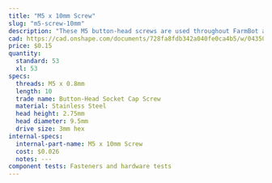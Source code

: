 ```yaml
---
title: "M5 x 10mm Screw"
slug: "m5-screw-10mm"
description: "These M5 button-head screws are used throughout FarmBot along with drop-in tee nuts and nut bars to attach plates, brackets, and plastic parts to the aluminum extrusions. The button head provides a wide bearing surface, a low-profile head, and a finished appearance. Length is measured from under the head."
cad: https://cad.onshape.com/documents/728fa8fdb342a040fe0ca4b5/w/0435033a7c78b02e71d0f721/e/2a69261d95cb8696ca29c177?configuration=List_NkP7qhj35TIq5q%3DDefault&renderMode=0&uiState=6255c5ba46b4a5023f0a8219
price: $0.15
quantity:
  standard: 53
  xl: 53
specs:
  threads: M5 x 0.8mm
  length: 10
  trade name: Button-Head Socket Cap Screw
  material: Stainless Steel
  head height: 2.75mm
  head diameter: 9.5mm
  drive size: 3mm hex
internal-specs:
  internal-part-name: M5 x 10mm Screw
  cost: $0.026
  notes: ---
component tests: Fasteners and hardware tests
---
```

